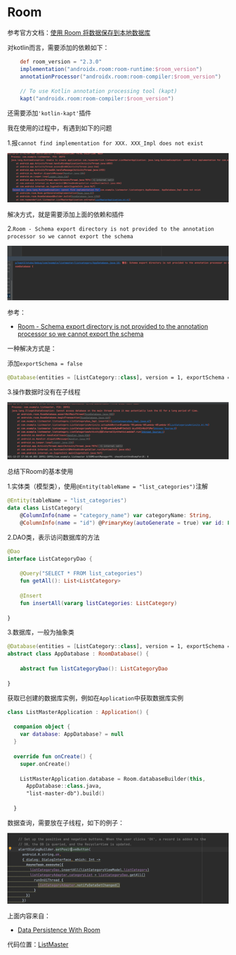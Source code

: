 # Room

参考官方文档：[使用 Room 将数据保存到本地数据库](https://developer.android.com/training/data-storage/room#kts)

对kotlin而言，需要添加的依赖如下：

```groovy
    def room_version = "2.3.0"
    implementation("androidx.room:room-runtime:$room_version")
    annotationProcessor("androidx.room:room-compiler:$room_version")

    // To use Kotlin annotation processing tool (kapt)
    kapt("androidx.room:room-compiler:$room_version")
```

还需要添加`'kotlin-kapt'`插件

我在使用的过程中，有遇到如下的问题

1.报`cannot find implementation for XXX. XXX_Impl does not exist`

![044](https://github.com/winfredzen/Android-Basic/blob/master/%E6%9E%B6%E6%9E%84/images/045.png)

解决方式，就是需要添加上面的依赖和插件

2.`Room - Schema export directory is not provided to the annotation processor so we cannot export the schema`

![](https://github.com/winfredzen/Android-Basic/blob/master/%E6%9E%B6%E6%9E%84/images/046.png)

参考：

+  [Room - Schema export directory is not provided to the annotation processor so we cannot export the schema](https://stackoverflow.com/questions/44322178/room-schema-export-directory-is-not-provided-to-the-annotation-processor-so-we)

一种解决方式是：

添加`exportSchema = false`

```kotlin
@Database(entities = [ListCategory::class], version = 1, exportSchema = false)
```

3.操作数据时没有在子线程

![](https://github.com/winfredzen/Android-Basic/blob/master/%E6%9E%B6%E6%9E%84/images/047.png)



总结下Room的基本使用

1.实体类（模型类），使用`@Entity(tableName = "list_categories")`注解

```kotlin
@Entity(tableName = "list_categories")
data class ListCategory(
    @ColumnInfo(name = "category_name") var categoryName: String,
    @ColumnInfo(name = "id") @PrimaryKey(autoGenerate = true) var id: Long = 0)
```

2.DAO类，表示访问数据库的方法

```kotlin
@Dao
interface ListCategoryDao {

    @Query("SELECT * FROM list_categories")
    fun getAll(): List<ListCategory>

    @Insert
    fun insertAll(vararg listCategories: ListCategory)

}
```

3.数据库，一般为抽象类

```kotlin
@Database(entities = [ListCategory::class], version = 1, exportSchema = false)
abstract class AppDatabase : RoomDatabase() {

    abstract fun listCategoryDao(): ListCategoryDao

}
```

获取已创建的数据库实例，例如在`Application`中获取数据库实例

```kotlin
class ListMasterApplication : Application() {

  companion object {
    var database: AppDatabase? = null
  }

  override fun onCreate() {
    super.onCreate()

    ListMasterApplication.database = Room.databaseBuilder(this,
      AppDatabase::class.java,
      "list-master-db").build()

  }

```



数据查询，需要放在子线程，如下的例子：

![048](https://github.com/winfredzen/Android-Basic/blob/master/%E6%9E%B6%E6%9E%84/images/048.png)



上面内容来自：

+ [Data Persistence With Room](https://www.raywenderlich.com/69-data-persistence-with-room)

代码位置：[ListMaster](https://github.com/winfredzen/Android-Basic/tree/master/%E6%9E%B6%E6%9E%84/code/ListMaster)




























